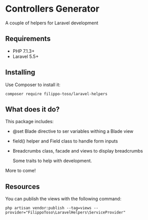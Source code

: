 # Controllers Generator

A couple of helpers for Laravel development

## Requirements 

- PHP 7.1.3+
- Laravel 5.5+

## Installing

Use Composer to install it:

```
composer require filippo-toso/laravel-helpers
```

## What does it do?

This package includes:

- @set Blade directive to ser variables withing a Blade view
- field() helper and Field class to handle form inputs
- Breadcrumbs class, facade and views to display breadcrumbs

  Some traits to help with development.

More to come! 

## Resources

You can publish the views with the following command:

```
php artisan vendor:publish --tag=views --provider="FilippoToso\LaravelHelpers\ServiceProvider"
```
